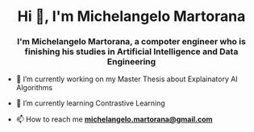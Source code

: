 <h1 align="center">Hi 👋, I'm Michelangelo Martorana</h1>
<h3 align="center">I'm Michelangelo Martorana, a compoter engineer who is finishing his studies in Artificial Intelligence and Data Engineering</h3>

- 🔭 I’m currently working on my Master Thesis about Explainatory AI Algorithms

- 🌱 I’m currently learning Contrastive Learning


- 📫 How to reach me **michelangelo.martorana@gmail.com**

